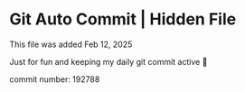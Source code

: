 # Git Auto Commit | Hidden File

This file was added Feb 12, 2025

Just for fun and keeping my daily git commit active 🤪

commit number: 192788
